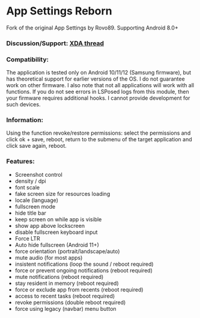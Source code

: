 # App Settings Reborn

Fork of the original App Settings by Rovo89. Supporting Android 8.0+

### Discussion/Support: [XDA thread](https://forum.xda-developers.com/t/mod-xposed-app-settings-reborn.4141339)

### Compatibility:
The application is tested only on Android 10/11/12 (Samsung firmware), but has theoretical support for earlier versions of the OS. I do not guarantee work on other firmware. I also note that not all applications will work with all functions.
If you do not see errors in LSPosed logs from this module, then your firmware requires additional hooks. I cannot provide development for such devices.

### Information:
Using the function revoke/restore permissions: select the permissions and click ok + save, reboot, return to the submenu of the target application and click save again, reboot.

### Features:
- Screenshot control
- density / dpi
- font scale
- fake screen size for resources loading
- locale (language)
- fullscreen mode
- hide title bar
- keep screen on while app is visible
- show app above lockscreen
- disable fullscreen keyboard input
- Force LTR
- Auto hide fullscreen (Android 11+)
- force orientation (portrait/landscape/auto)
- mute audio (for most apps)
- insistent notifications (loop the sound / reboot required)
- force or prevent ongoing notifications (reboot required)
- mute notifications (reboot required)
- stay resident in memory (reboot required)
- force or exclude app from recents (reboot required)
- access to recent tasks (reboot required)
- revoke permissions (double reboot required)
- force using legacy (navbar) menu button
